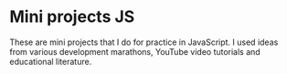# Mini projects JS

These are mini projects that I do for practice in JavaScript.
I used ideas from various development marathons, YouTube video tutorials and educational literature.
